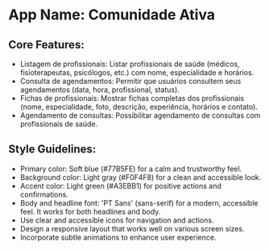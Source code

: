 # **App Name**: Comunidade Ativa

## Core Features:

- Listagem de profissionais: Listar profissionais de saúde (médicos, fisioterapeutas, psicólogos, etc.) com nome, especialidade e horários.
- Consulta de agendamentos: Permitir que usuários consultem seus agendamentos (data, hora, profissional, status).
- Fichas de profissionais: Mostrar fichas completas dos profissionais (nome, especialidade, foto, descrição, experiência, horários e contato).
- Agendamento de consultas: Possibilitar agendamento de consultas com profissionais de saúde.

## Style Guidelines:

- Primary color: Soft blue (#77B5FE) for a calm and trustworthy feel.
- Background color: Light gray (#F0F4F8) for a clean and accessible look.
- Accent color: Light green (#A3EBB1) for positive actions and confirmations.
- Body and headline font: 'PT Sans' (sans-serif) for a modern, accessible feel. It works for both headlines and body.
- Use clear and accessible icons for navigation and actions.
- Design a responsive layout that works well on various screen sizes.
- Incorporate subtle animations to enhance user experience.